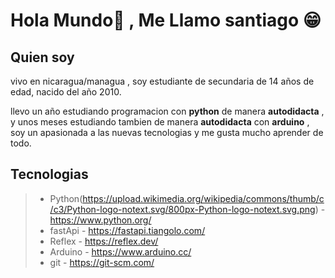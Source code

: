 # Hola Mundo👋 , Me Llamo santiago 😁

<!--
**santyjL/santyjL** is a ✨ _special_ ✨ repository because its `README.md` (this file) appears on your GitHub profile.

Here are some ideas to get you started:

- 🔭 I’m currently working on ...
- 🌱 I’m currently learning ...
- 👯 I’m looking to collaborate on ...
- 🤔 I’m looking for help with ...
- 💬 Ask me about ...
- 📫 How to reach me: ...
- 😄 Pronouns: ...
- ⚡ Fun fact: ...
-->

## Quien soy
vivo en nicaragua/managua , soy estudiante de secundaria de 14 años de edad, nacido del año 2010.

llevo un año estudiando programacion con **python** de manera __autodidacta__ , y unos meses estudiando tambien de manera __autodidacta__ con __arduino__ , soy un apasionada a las nuevas tecnologias y me gusta mucho aprender de todo.

## Tecnologias

> - Python(https://upload.wikimedia.org/wikipedia/commons/thumb/c/c3/Python-logo-notext.svg/800px-Python-logo-notext.svg.png) - https://www.python.org/
> - fastApi - https://fastapi.tiangolo.com/
> - Reflex - https://reflex.dev/
> - Arduino - https://www.arduino.cc/
> - git - https://git-scm.com/



